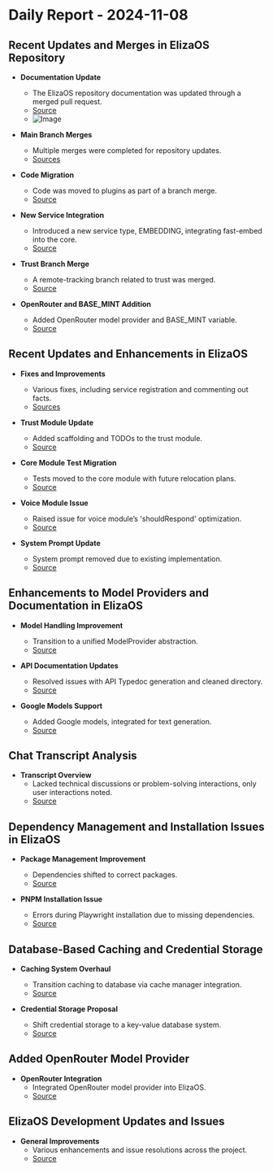 # Daily Report - 2024-11-08

## Recent Updates and Merges in ElizaOS Repository

- **Documentation Update**  
  - The ElizaOS repository documentation was updated through a merged pull request.  
  - [Source](https://github.com/elizaOS/eliza/commit/86c4ab279603ab388b9d7a0437b98b5591c91061)  
  - ![Image](https://opengraph.githubassets.com/1/elizaOS/eliza/commit/86c4ab279603ab388b9d7a0437b98b5591c91061)

- **Main Branch Merges**  
  - Multiple merges were completed for repository updates.  
  - [Sources](https://github.com/elizaOS/eliza/commit/321dde68cc21d4a5667ea3f238efbadba2c31069)

- **Code Migration**  
  - Code was moved to plugins as part of a branch merge.  
  - [Source](https://github.com/elizaOS/eliza/commit/9b08306ff9d863bb6886370dcc108f19c6e4fdca)

- **New Service Integration**  
  - Introduced a new service type, EMBEDDING, integrating fast-embed into the core.  
  - [Source](https://github.com/elizaOS/eliza/issues/240)

- **Trust Branch Merge**  
  - A remote-tracking branch related to trust was merged.  
  - [Source](https://github.com/elizaOS/eliza/commit/8c46f2c11751cea8a600f8456c84ab178fb9ebfc)

- **OpenRouter and BASE_MINT Addition**  
  - Added OpenRouter model provider and BASE_MINT variable.  
  - [Source](https://github.com/elizaOS/eliza/commit/ce4d327034fdac702eb239b18d0fd4be9683b015)

## Recent Updates and Enhancements in ElizaOS

- **Fixes and Improvements**  
  - Various fixes, including service registration and commenting out facts.  
  - [Sources](https://github.com/elizaOS/eliza/commit/8ae01367e19c9c1369a3fcfd9ec3c4894bff4626)

- **Trust Module Update**  
  - Added scaffolding and TODOs to the trust module.  
  - [Source](https://github.com/elizaOS/eliza/commit/aa0aaa28f8be18a3a7d154124433aaa79a829da6)

- **Core Module Test Migration**  
  - Tests moved to the core module with future relocation plans.  
  - [Source](https://github.com/elizaOS/eliza/commit/fc183c9c7e8ebb09dbd81ce304d6fcc7e776c5bf)

- **Voice Module Issue**  
  - Raised issue for voice module’s 'shouldRespond' optimization.  
  - [Source](https://github.com/elizaOS/eliza/issues/244)

- **System Prompt Update**  
  - System prompt removed due to existing implementation.  
  - [Source](https://github.com/elizaOS/eliza/commit/09095cc4d5e99683abbc65f16cdcc5166bbb7d1f)

## Enhancements to Model Providers and Documentation in ElizaOS

- **Model Handling Improvement**  
  - Transition to a unified ModelProvider abstraction.  
  - [Source](https://github.com/elizaOS/eliza/issues/235)

- **API Documentation Updates**  
  - Resolved issues with API Typedoc generation and cleaned directory.  
  - [Source](https://github.com/elizaOS/eliza/pull/233)

- **Google Models Support**  
  - Added Google models, integrated for text generation.  
  - [Source](https://github.com/elizaOS/eliza/pull/246)

## Chat Transcript Analysis  

- **Transcript Overview**  
  - Lacked technical discussions or problem-solving interactions, only user interactions noted.  
  - [Source](https://discord.com/channels/1253563208833433701/1326603270893867064)

## Dependency Management and Installation Issues in ElizaOS

- **Package Management Improvement**  
  - Dependencies shifted to correct packages.  
  - [Source](https://github.com/elizaOS/eliza/commit/aaed9a1e41a6bb6cea882b6cebb5e626b1973912)

- **PNPM Installation Issue**  
  - Errors during Playwright installation due to missing dependencies.  
  - [Source](https://github.com/elizaOS/eliza/issues/237)

## Database-Based Caching and Credential Storage

- **Caching System Overhaul**  
  - Transition caching to database via cache manager integration.  
  - [Source](https://github.com/elizaOS/eliza/issues/243)

- **Credential Storage Proposal**  
  - Shift credential storage to a key-value database system.  
  - [Source](https://github.com/elizaOS/eliza/issues/241)

## Added OpenRouter Model Provider

- **OpenRouter Integration**  
  - Integrated OpenRouter model provider into ElizaOS.  
  - [Source](https://github.com/elizaOS/eliza/commit/7e08bb4ffbefa07ed81929d7d590f8f992fac802)

## ElizaOS Development Updates and Issues

- **General Improvements**  
  - Various enhancements and issue resolutions across the project.  
  - [Source](https://github.com/elizaOS/eliza/commit/8ae01367e19c9c1369a3fcfd9ec3c4894bff4626)
